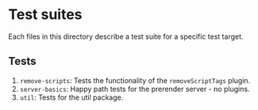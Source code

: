 # Test suites

Each files in this directory describe a test suite for a specific test target.

## Tests

1. `remove-scripts`: Tests the functionality of the `removeScriptTags` plugin.
2. `server-basics`: Happy path tests for the prerender server - no plugins.
3. `util`: Tests for the util package.
